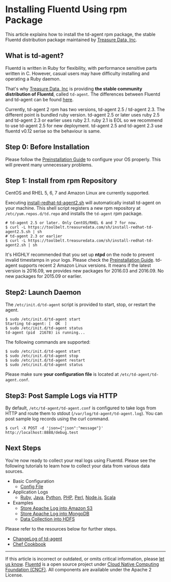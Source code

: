# Installing Fluentd Using rpm Package

This article explains how to install the td-agent rpm package, the
stable Fluentd distribution package maintained by [Treasure Data,
Inc](http://www.treasuredata.com/).


## What is td-agent?

Fluentd is written in Ruby for flexibility, with performance sensitive
parts written in C. However, casual users may have difficulty installing
and operating a Ruby daemon.

That's why [Treasure Data, Inc](http://www.treasuredata.com/) is
providing **the stable community distribution of Fluentd**, called
`td-agent`. The differences between Fluentd and td-agent can be found
[here](https://www.fluentd.org/faqs).

Currently, td-agent 2 rpm has two versions, td-agent 2.5 / td-agent 2.3.
The different point is bundled ruby version. td-agent 2.5 or later uses
ruby 2.5 and td-agent 2.3 or earlier uses ruby 2.1. ruby 2.1 is EOL so
we recommend to use td-agent 2.5 for new deployment. td-agent 2.5 and
td-agent 2.3 use fluentd v0.12 serise so the behaviour is same.

## Step 0: Before Installation

Please follow the [Preinstallation Guide](/articles/before-install.md) to configure
your OS properly. This will prevent many unnecessary problems.

## Step 1: Install from rpm Repository

CentOS and RHEL 5, 6, 7 and Amazon Linux are currently supported.

Executing
[install-redhat-td-agent2.sh](https://toolbelt.treasuredata.com/sh/install-redhat-td-agent2.sh)
will automatically install td-agent on your machine. This shell script
registers a new rpm repository at `/etc/yum.repos.d/td.repo` and
installs the `td-agent` rpm package.

``` {.CodeRay}
# td-agent 2.5 or later. Only CentOS/RHEL 6 and 7 for now.
$ curl -L https://toolbelt.treasuredata.com/sh/install-redhat-td-agent2.5.sh | sh
# td-agent 2.3 or earlier
$ curl -L https://toolbelt.treasuredata.com/sh/install-redhat-td-agent2.sh | sh
```

It's HIGHLY recommended that you set up **ntpd** on the node to prevent
invalid timestamps in your logs. Please check the [Preinstallation Guide](/articles/before-install.md).
td-agent supports recent 2 Amazon Linux versions. It means if the latest
version is 2016.09, we provides new packages for 2016.03 and 2016.09. No
new packages for 2015.09 or earlier.

## Step2: Launch Daemon

The `/etc/init.d/td-agent` script is provided to start, stop, or restart
the agent.

``` {.CodeRay}
$ sudo /etc/init.d/td-agent start
Starting td-agent: [  OK  ]
$ sudo /etc/init.d/td-agent status
td-agent (pid  21678) is running...
```

The following commands are supported:

``` {.CodeRay}
$ sudo /etc/init.d/td-agent start
$ sudo /etc/init.d/td-agent stop
$ sudo /etc/init.d/td-agent restart
$ sudo /etc/init.d/td-agent status
```

Please make sure **your configuration file** is located at
`/etc/td-agent/td-agent.conf`.

## Step3: Post Sample Logs via HTTP

By default, `/etc/td-agent/td-agent.conf` is configured to take logs
from HTTP and route them to stdout (`/var/log/td-agent/td-agent.log`).
You can post sample log records using the curl command.

``` {.CodeRay}
$ curl -X POST -d 'json={"json":"message"}' http://localhost:8888/debug.test
```

## Next Steps

You're now ready to collect your real logs using Fluentd. Please see the
following tutorials to learn how to collect your data from various data
sources.

-   Basic Configuration
    -   [Config File](/configuration/config-file.md)
-   Application Logs
    -   [Ruby](/articles/ruby.md), [Java](/articles/java.md), [Python](/articles/python.md), [PHP](/articles/php.md),
        [Perl](/articles/perl.md), [Node.js](/articles/nodejs.md), [Scala](/articles/scala.md)
-   Examples
    -   [Store Apache Log into Amazon S3](/articles/apache-to-s3.md)
    -   [Store Apache Log into MongoDB](/articles/apache-to-mongodb.md)
    -   [Data Collection into HDFS](/articles/http-to-hdfs.md)

Please refer to the resources below for further steps.

-   [ChangeLog of td-agent](http://docs.treasuredata.com/articles/td-agent-changelog)
-   [Chef Cookbook](https://github.com/treasure-data/chef-td-agent/)


------------------------------------------------------------------------

If this article is incorrect or outdated, or omits critical information, please [let us know](https://github.com/fluent/fluentd-docs/issues?state=open).
[Fluentd](http://www.fluentd.org/) is a open source project under [Cloud Native Computing Foundation (CNCF)](https://cncf.io/). All components are available under the Apache 2 License.
